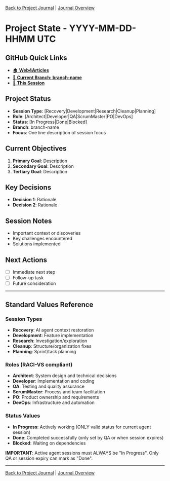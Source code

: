 [Back to Project Journal](../) | [Journal Overview](../project.journal.overview.md)

# Project State - YYYY-MM-DD-HHMM UTC

## GitHub Quick Links
- [🏠 **Web4Articles**](https://github.com/Cerulean-Circle-GmbH/Web4Articles)
- [🌿 **Current Branch: branch-name**](https://github.com/Cerulean-Circle-GmbH/Web4Articles/tree/branch-name)
- [📁 **This Session**](https://github.com/Cerulean-Circle-GmbH/Web4Articles/tree/branch-name/scrum.pmo/project.journal/session-name)

## Project Status

- **Session Type**: [Recovery|Development|Research|Cleanup|Planning]
- **Role**: [Architect|Developer|QA|ScrumMaster|PO|DevOps]
- **Status**: [In Progress|Done|Blocked]
- **Branch**: branch-name
- **Focus**: One line description of session focus

## Current Objectives
1. **Primary Goal**: Description
2. **Secondary Goal**: Description
3. **Tertiary Goal**: Description

## Key Decisions
- **Decision 1**: Rationale
- **Decision 2**: Rationale

## Session Notes
- Important context or discoveries
- Key challenges encountered
- Solutions implemented

## Next Actions
- [ ] Immediate next step
- [ ] Follow-up task
- [ ] Future consideration

---

## Standard Values Reference

### Session Types
- **Recovery**: AI agent context restoration
- **Development**: Feature implementation
- **Research**: Investigation/exploration
- **Cleanup**: Structure/organization fixes
- **Planning**: Sprint/task planning

### Roles (RACI-VS compliant)
- **Architect**: System design and technical decisions
- **Developer**: Implementation and coding
- **QA**: Testing and quality assurance
- **ScrumMaster**: Process and team facilitation
- **PO**: Product ownership and requirements
- **DevOps**: Infrastructure and automation

### Status Values
- **In Progress**: Actively working (ONLY valid status for current agent session)
- **Done**: Completed successfully (only set by QA or when session expires)
- **Blocked**: Waiting on dependencies

**IMPORTANT**: Active agent sessions must ALWAYS be "In Progress". 
Only QA or session expiry can mark as "Done".

---

[Back to Project Journal](../) | [Journal Overview](../project.journal.overview.md)